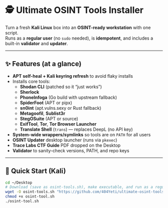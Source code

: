 # 🕵️ Ultimate OSINT Tools Installer

Turn a fresh **Kali Linux** box into an **OSINT-ready workstation** with one script.  
Runs as a **regular user** (no `sudo` needed), is **idempotent**, and includes a built-in **validator** and **updater**.

---

## ✨ Features (at a glance)

- **APT self-heal + Kali keyring refresh** to avoid flaky installs
- Installs core tools:
  - **Shodan CLI** (patched so it “just works”)
  - **Sherlock**
  - **PhoneInfoga** (Go build with upstream fallback)
  - **SpiderFoot** (APT or pipx)
  - **sn0int** (apt.vulns.sexy or Rust fallback)
  - **Metagoofil**, **Sublist3r**
  - **StegOSuite** (APT or source)
  - **ExifTool**, **Tor**, **Tor Browser Launcher**
  - **Translate Shell** (`trans`) — replaces DeepL (no API key)
- **System-wide wrappers/symlinks** so tools are on `PATH` for all users
- **OSINT Updater** desktop launcher (runs via `pkexec`)
- **Trace Labs CTF Guide** PDF dropped on the Desktop
- **Validator** to sanity-check versions, PATH, and repo keys

---

## 🚀 Quick Start (Kali)

```bash
cd ~/Desktop
# Download (save as osint-tools.sh), make executable, and run as a regular user:
wget -O osint-tools.sh "https://github.com/404Yeti/ultimate-osint-tools/blob/main/osint-tool.sh?raw=1"
chmod +x osint-tool.sh
./osint-tool.sh
